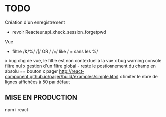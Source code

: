# TODO


Création d'un enregistrement
- revoir Reacteur.api_check_session_forgetpwd

Vue
- filtre /&/%/ /|/ OR / /=/ like / = sans les %/ 

x bug chg de vue, le filtre est non contextuel à la vue
x bug warning console filtre nul
x gestion d'un filtre global - reste le postionnement du champ en absolu == bouton
x pager http://react-component.github.io/pager/build/examples/simple.html
x limiter le nbre de lignes affichées à 50 par défaut

## MISE EN PRODUCTION
npm i react

